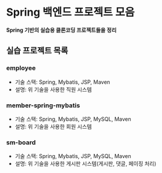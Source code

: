 # Spring 백엔드 프로젝트 모음

**Spring 기반의 실습용 클론코딩 프로젝트들을 정리**

## 실습 프로젝트 목록

### employee

-   기술 스택: Spring, Mybatis, JSP, Maven
-   설명: 위 기술을 사용한 직원 시스템

### member-spring-mybatis

-   기술 스택: Spring, Mybatis, JSP, MySQL, Maven
-   설명: 위 기술을 사용한 회원 시스템

### sm-board

-   기술 스택: Spring, Mybatis, JSP, MySQL, Maven
-   설명: 위 기술을 사용한 게시판 시스템(게시판, 댓글, 페이징 처리)
